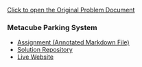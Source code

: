 [Click to open the Original Problem Document](https://docs.google.com/document/d/1KKwO5ZOTa95ghQrSEEpyymY_WMUG9yTZvuMIRTJaLIc/edit)

### Metacube Parking System
- [Assignment (Annotated Markdown File)](./Assignment.md)
- [Solution Repository](https://github.com/metacube-manthan-rajoria/GET_003_Chapter_001/tree/Chapter_007)
- [Live Website](https://metacube-manthan-rajoria.github.io/GET_003_Chapter_001/)